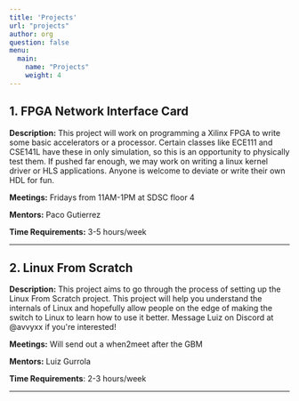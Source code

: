 ```yaml
---
title: 'Projects'
url: "projects"
author: org
question: false
menu:
  main:
    name: "Projects"
    weight: 4
---
```


## 1. FPGA Network Interface Card
**Description:**
This project will work on programming a Xilinx FPGA to write some basic accelerators or a processor. Certain classes like ECE111 and CSE141L have these in only simulation, so this is an opportunity to physically test them. If pushed far enough, we may work on writing a linux kernel driver or HLS applications. Anyone is welcome to deviate or write their own HDL for fun.

**Meetings:** Fridays from 11AM-1PM at SDSC floor 4

**Mentors:** Paco Gutierrez

**Time Requirements:** 3-5 hours/week

----

## 2. Linux From Scratch
**Description:**
This project aims to go through the process of setting up the Linux From Scratch project. This project will help you understand the internals of Linux and hopefully allow people on the edge of making the switch to Linux to learn how to use it better. Message Luiz on Discord at @avvyxx if you're interested!

**Meetings:** Will send out a when2meet after the GBM

**Mentors:** Luiz Gurrola

**Time Requirements**: 2-3 hours/week

----



